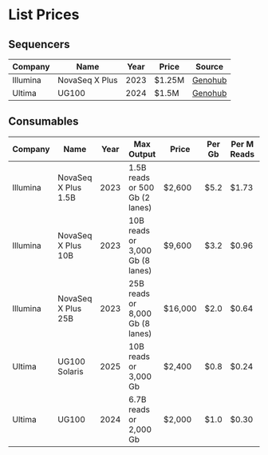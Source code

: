 # List Prices

## Sequencers

| Company  | Name           | Year | Price  | Source |
|----------|----------------|------|--------|--------|
| Illumina | NovaSeq X Plus | 2023 | $1.25M | [Genohub](https://genohub.com/ngs-sequencer/3/illumina-novaseq-x-plus/) |
| Ultima   | UG100          | 2024 | $1.5M  | [Genohub](https://genohub.com/ngs-sequencer/37/ultima-genomics-ug-100/) |

## Consumables

| Company  | Name                | Year | Max Output                      | Price   | Per Gb  | Per M Reads | Source  |
|----------|---------------------|------|---------------------------------|---------|---------|-------------|---------|
| Illumina | NovaSeq X Plus 1.5B | 2023 | 1.5B reads or 500 Gb (2 lanes)  | $2,600  | $5.2    | $1.73       | [Genohub](https://genohub.com/ngs-sequencer/3/illumina-novaseq-x-plus/) |
| Illumina | NovaSeq X Plus 10B  | 2023 | 10B reads or 3,000 Gb (8 lanes) | $9,600  | $3.2    | $0.96       | [Genohub](https://genohub.com/ngs-sequencer/3/illumina-novaseq-x-plus/) |
| Illumina | NovaSeq X Plus 25B  | 2023 | 25B reads or 8,000 Gb (8 lanes) | $16,000 | $2.0    | $0.64       | [Genohub](https://genohub.com/ngs-sequencer/3/illumina-novaseq-x-plus/) |
| Ultima   | UG100 Solaris       | 2025 | 10B reads or 3,000 Gb           | $2,400  | $0.8    | $0.24       | [Ultima](https://www.ultimagenomics.com/products/ug-100-sequencing-platform/) |
| Ultima   | UG100               | 2024 | 6.7B reads or 2,000 Gb          | $2,000  | $1.0    | $0.30       | [Ultima](https://www.ultimagenomics.com/products/ug-100-sequencing-platform/) |
